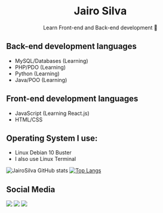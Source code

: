 <h1 align="center">Jairo Silva</h1>
<p align="center">Learn Front-end and Back-end development 🚀</p>

## Back-end development languages
- MySQL/Databases (Learning)
- PHP/PDO (Learning)
- Python (Learning)
- Java/POO (Learning)

## Front-end development languages
- JavaScript (Learning React.js)
- HTML/CSS

## Operating System I use:
- Linux Debian 10 Buster
- I also use Linux Terminal

![JairoSilva GitHub stats](https://github-readme-stats.vercel.app/api?username=jairosilva2005&show_icons=true&theme=default)
[![Top Langs](https://github-readme-stats.vercel.app/api/top-langs/?username=jairosilva2005&layout=compact)](https://github.com/jairosilva2005/github-readme-stats)


## Social Media
[<img src="https://img.shields.io/badge/twitter-%231DA1F2.svg?&style=for-the-badge&logo=twitter&logoColor=white" />](https://twitter.com/jairosilva2005)
[<img src = "https://img.shields.io/badge/instagram-%23E4405F.svg?&style=for-the-badge&logo=instagram&logoColor=white">](https://www.instagram.com/jairo_nth/)
[<img src = "https://img.shields.io/badge/facebook-%231877F2.svg?&style=for-the-badge&logo=facebook&logoColor=white">](https://www.facebook.com/jairo.holanda.7330)

